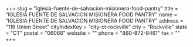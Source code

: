 +++
slug = "iglesia-fuente-de-salvacion-misionera-food-pantry"
title = "IGLESIA FUENTE DE SALVACION MISIONERA FOOD PANTRY"
name = "IGLESIA FUENTE DE SALVACION MISIONERA FOOD PANTRY"
address = "116 Union Street"
cityIndexKey = "city-ct-rockville"
city = "Rockville"
state = "CT"
postal = "06066"
website = ""
phone = "860-872-8461"
fax = ""
+++
